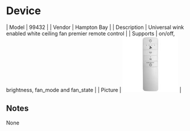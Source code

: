 
# Device

| Model | 99432  |
| Vendor  | Hampton Bay  |
| Description | Universal wink enabled white ceiling fan premier remote control |
| Supports | on/off, brightness, fan_mode and fan_state |
| Picture | ![../images/devices/99432.jpg](../images/devices/99432.jpg) |

## Notes

None
